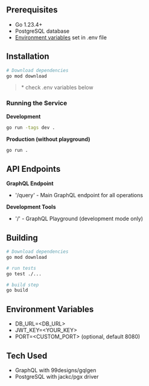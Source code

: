 ## Prerequisites
- Go 1.23.4+
- PostgreSQL database
- [Environment variables](#env-variables) set in .env file

## Installation
```bash
# Download dependencies
go mod download
```
> \* check .env variables below

### Running the Service
**Development**
```bash
go run -tags dev .
```
**Production (without playground)**
```bash
go run .
```

## API Endpoints
**GraphQL Endpoint**
- '/query' - Main GraphQL endpoint for all operations

**Development Tools**
- '/' - GraphQL Playground (development mode only)

## Building
```bash
# Download dependencies
go mod download

# run tests
go test ./...

# build step
go build
```

## Environment Variables
- DB_URL=<DB_URL>
- JWT_KEY=<YOUR_KEY>
- PORT=<CUSTOM_PORT> (optional, default 8080)

## Tech Used
- GraphQL with 99designs/gqlgen
- PostgreSQL with jackc/pgx driver

